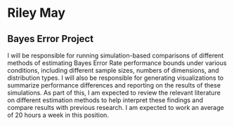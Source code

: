# Riley May 

## Bayes Error Project  

I will be responsible for running simulation-based comparisons of different methods of estimating Bayes Error Rate performance bounds under various conditions, including different sample sizes, numbers of dimensions, and distribution types. I will also be responsible for generating visualizations to summarize performance differences and reporting on the results of these simulations. As part of this, I am expected to review the relevant literature on different estimation methods to help interpret these findings and compare results with previous research. I am expected to work an average of 20 hours a week in this position.
